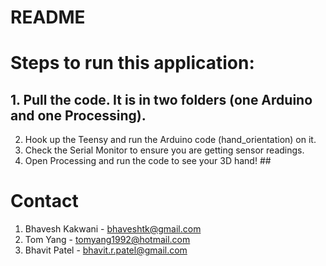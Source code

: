 # README #

# Steps to run this application: #
## 1. Pull the code. It is in two folders (one Arduino and one Processing).
2. Hook up the Teensy and run the Arduino code (hand_orientation) on it.
3. Check the Serial Monitor to ensure you are getting sensor readings.
4. Open Processing and run the code to see your 3D hand! ##

# Contact #

1. Bhavesh Kakwani - bhaveshtk@gmail.com
2. Tom Yang - tomyang1992@hotmail.com
3. Bhavit Patel - bhavit.r.patel@gmail.com